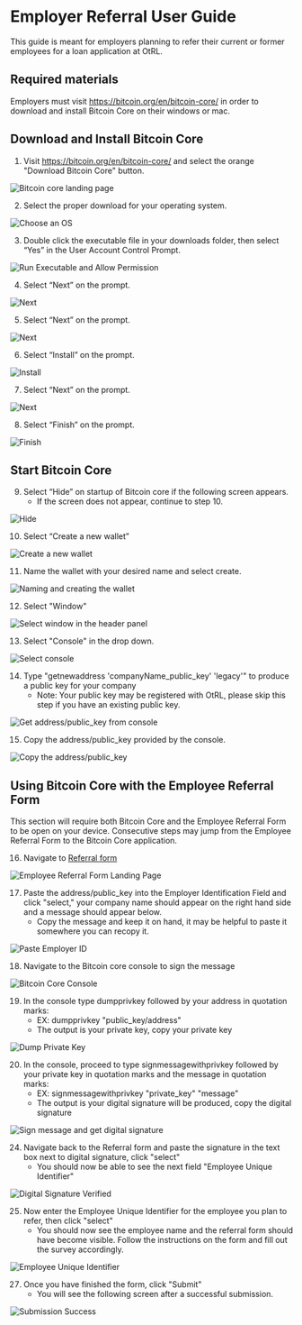 # Employer Referral User Guide

This guide is meant for employers planning to refer their current or former employees for a loan application at OtRL.

## Required materials
Employers must visit https://bitcoin.org/en/bitcoin-core/ in order to download and install Bitcoin Core on their windows or mac.

## Download and Install Bitcoin Core

1. Visit https://bitcoin.org/en/bitcoin-core/ and select the orange "Download Bitcoin Core" button.

![Bitcoin core landing page](./img/bcc_landing_page.jpg)

2. Select the proper download for your operating system.

![Choose an OS](./img/bcc_download_os.jpg)

3. Double click the executable file in your downloads folder, then select “Yes” in the User Account Control Prompt.

![Run Executable and Allow Permission](./img/bcc_windows_auth.jpg)

4. Select “Next” on the prompt.

![Next](./img/bcc_next1.jpg)

5. Select “Next” on the prompt.

![Next](./img/bcc_next2.jpg)

6. Select “Install” on the prompt.

![Install](./img/bcc_next3.jpg)

7. Select “Next” on the prompt.

![Next](./img/bcc_next4.jpg)

8. Select “Finish” on the prompt.

![Finish](./img/bcc_next5.jpg)


## Start Bitcoin Core

9. Select “Hide” on startup of Bitcoin core if the following screen appears.
    - If the screen does not appear, continue to step 10.

![Hide](./img/bcc_hide.jpg)

10. Select “Create a new wallet”

![Create a new wallet](./img/bcc_create_wallet.jpg)

11. Name the wallet with your desired name and select create.

![Naming and creating the wallet](./img/bcc_wallet_prompt.jpg)

12. Select "Window"

![Select window in the header panel](./img/bcc_select_window.jpg)

13. Select "Console" in the drop down.

![Select console](./img/bcc_select_console.png)

14. Type "getnewaddress 'companyName_public_key' 'legacy'" to produce a public key for your company
    - Note: Your public key may be registered with OtRL, please skip this step if you have an existing public key.

![Get address/public_key from console](./img/bcc_get_address.jpg)

15. Copy the address/public_key provided by the console.

![Copy the address/public_key](./img/bcc_copy_address.jpg)

## Using Bitcoin Core with the Employee Referral Form
This section will require both Bitcoin Core and the Employee Referral Form to be open on your device. Consecutive steps may jump from the Employee Referral Form to the Bitcoin Core application.

16. Navigate to [Referral form](https://main.d2qwhcudgunbox.amplifyapp.com) 

![Employee Referral Form Landing Page](./img/ERF_landing_page.jpg)

17. Paste the address/public_key into the Employer Identification Field and click "select," your company name should appear on the right hand side and a message should appear below.
    - Copy the message and keep it on hand, it may be helpful to paste it somewhere you can recopy it.

![Paste Employer ID](./img/ERF_company_name.jpg)


18. Navigate to the Bitcoin core console to sign the message

![Bitcoin Core Console](./img/bcc_console.jpg)

19. In the console type dumpprivkey followed by your address in quotation marks:
    - EX: dumpprivkey "public_key/address"
    - The output is your private key, copy your private key

![Dump Private Key](./img/bcc_dumpprivkey.jpg)

  
20. In the console, proceed to type signmessagewithprivkey followed by your private key in quotation marks and the message in quotation marks:
    - EX: signmessagewithprivkey "private_key" "message"
    - The output is your digital signature will be produced, copy the digital signature

![Sign message and get digital signature](./img/bcc_signed_message.jpg)
 
24. Navigate back to the Referral form and paste the signature in the text box next to digital signature, click "select"
    -  You should now be able to see the next field "Employee Unique Identifier"

![Digital Signature Verified](./img/ERF_digital_sig.jpg)


25. Now enter the Employee Unique Identifier for the employee you plan to refer, then click "select"
    - You should now see the employee name and the referral form should have become visible. Follow the instructions on the form and fill out the survey accordingly.

![Employee Unique Identifier](./img/ERF_EUI.jpg)

27. Once you have finished the form, click "Submit"
    - You will see the following screen after a successful submission.
 
![Submission Success](./img/ERF_submit.jpg)

